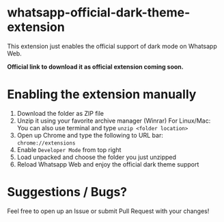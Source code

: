 # whatsapp-official-dark-theme-extension
This extension just enables the official support of dark mode on Whatsapp Web.

**Official link to download it as official extension coming soon.**

# Enabling the extension manually

1. Download the folder as ZIP file
2. Unzip it using your favorite archive manager (Winrar) For Linux/Mac: You can also use terminal and type `unzip <folder location>`
3. Open up Chrome and type the following to URL bar: `chrome://extensions`
4. Enable `Developer Mode` from top right
5. Load unpacked and choose the folder you just unzipped
6. Reload Whatsapp Web and enjoy the official dark theme support

# Suggestions / Bugs?
Feel free to open up an Issue or submit Pull Request with your changes!
